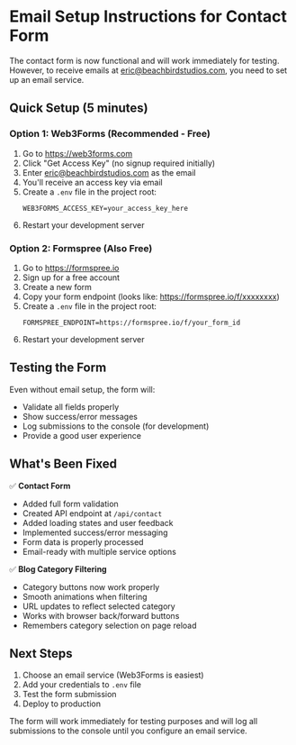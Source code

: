 # Email Setup Instructions for Contact Form

The contact form is now functional and will work immediately for testing. However, to receive emails at eric@beachbirdstudios.com, you need to set up an email service.

## Quick Setup (5 minutes)

### Option 1: Web3Forms (Recommended - Free)

1. Go to https://web3forms.com
2. Click "Get Access Key" (no signup required initially)
3. Enter eric@beachbirdstudios.com as the email
4. You'll receive an access key via email
5. Create a `.env` file in the project root:
   ```
   WEB3FORMS_ACCESS_KEY=your_access_key_here
   ```
6. Restart your development server

### Option 2: Formspree (Also Free)

1. Go to https://formspree.io
2. Sign up for a free account
3. Create a new form
4. Copy your form endpoint (looks like: https://formspree.io/f/xxxxxxxx)
5. Create a `.env` file in the project root:
   ```
   FORMSPREE_ENDPOINT=https://formspree.io/f/your_form_id
   ```
6. Restart your development server

## Testing the Form

Even without email setup, the form will:
- Validate all fields properly
- Show success/error messages
- Log submissions to the console (for development)
- Provide a good user experience

## What's Been Fixed

✅ **Contact Form**
- Added full form validation
- Created API endpoint at `/api/contact`
- Added loading states and user feedback
- Implemented success/error messaging
- Form data is properly processed
- Email-ready with multiple service options

✅ **Blog Category Filtering**
- Category buttons now work properly
- Smooth animations when filtering
- URL updates to reflect selected category
- Works with browser back/forward buttons
- Remembers category selection on page reload

## Next Steps

1. Choose an email service (Web3Forms is easiest)
2. Add your credentials to `.env` file
3. Test the form submission
4. Deploy to production

The form will work immediately for testing purposes and will log all submissions to the console until you configure an email service.